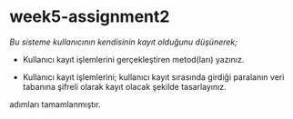 # week5-assignment2

*Bu sisteme kullanıcının kendisinin kayıt olduğunu düşünerek;*

- Kullanıcı kayıt işlemlerini gerçekleştiren metod(ları) yazınız. 

- Kullanıcı kayıt işlemlerini; kullanıcı kayıt sırasında girdiği paralanın veri tabanına şifreli olarak kayıt olacak şekilde tasarlayınız.


adımları tamamlanmıştır.
